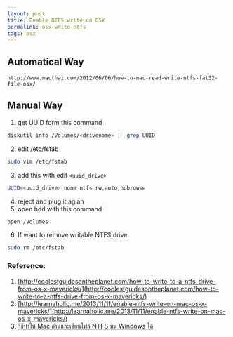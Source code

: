 ```yaml
---
layout: post
title: Enable NTFS write on OSX
permalink: osx-write-ntfs
tags: osx
---
```


## Automatical Way
  ```
  http://www.macthai.com/2012/06/06/how-to-mac-read-write-ntfs-fat32-file-osx/
  ```

## Manual Way
1. get UUID form this command  

  ```sh
  diskutil info /Volumes/<drivename> |  grep UUID
  ```
2. edit /etc/fstab  

  ```sh
  sudo vim /etc/fstab
  ```
3. add this with edit ```<uuid_drive>```

  ```sh
  UUID=<uuid_drive> none ntfs rw,auto,nobrowse
  ```
4. reject and plug it agian  
5. open hdd with this command  

  ```sh
  open /Volumes
  ```
6. If want to remove writable NTFS drive 

  ```sh
  sudo rm /etc/fstab
  ```

### Reference:
1. [http://coolestguidesontheplanet.com/how-to-write-to-a-ntfs-drive-from-os-x-mavericks/](http://coolestguidesontheplanet.com/how-to-write-to-a-ntfs-drive-from-os-x-mavericks/)
2. [http://learnaholic.me/2013/11/11/enable-ntfs-write-on-mac-os-x-mavericks/](http://learnaholic.me/2013/11/11/enable-ntfs-write-on-mac-os-x-mavericks/)
3. [วิธีทำให้ Mac อ่านและเขียนไฟล์ NTFS บน Windows ได้](http://www.macthai.com/2012/06/06/how-to-mac-read-write-ntfs-fat32-file-osx/)
